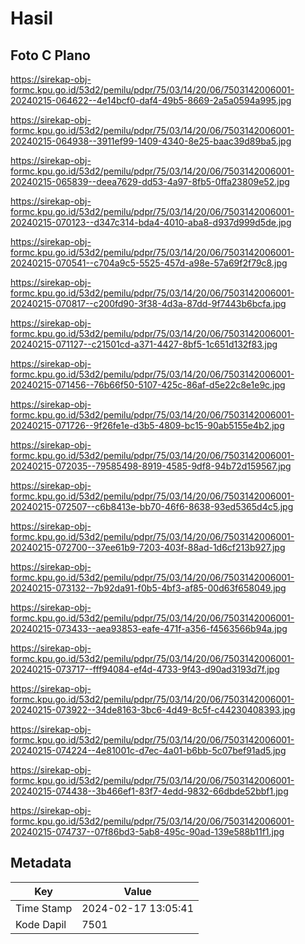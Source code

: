 # Hasil

## Foto C Plano

https://sirekap-obj-formc.kpu.go.id/53d2/pemilu/pdpr/75/03/14/20/06/7503142006001-20240215-064622--4e14bcf0-daf4-49b5-8669-2a5a0594a995.jpg

https://sirekap-obj-formc.kpu.go.id/53d2/pemilu/pdpr/75/03/14/20/06/7503142006001-20240215-064938--3911ef99-1409-4340-8e25-baac39d89ba5.jpg

https://sirekap-obj-formc.kpu.go.id/53d2/pemilu/pdpr/75/03/14/20/06/7503142006001-20240215-065839--deea7629-dd53-4a97-8fb5-0ffa23809e52.jpg

https://sirekap-obj-formc.kpu.go.id/53d2/pemilu/pdpr/75/03/14/20/06/7503142006001-20240215-070123--d347c314-bda4-4010-aba8-d937d999d5de.jpg

https://sirekap-obj-formc.kpu.go.id/53d2/pemilu/pdpr/75/03/14/20/06/7503142006001-20240215-070541--c704a9c5-5525-457d-a98e-57a69f2f79c8.jpg

https://sirekap-obj-formc.kpu.go.id/53d2/pemilu/pdpr/75/03/14/20/06/7503142006001-20240215-070817--c200fd90-3f38-4d3a-87dd-9f7443b6bcfa.jpg

https://sirekap-obj-formc.kpu.go.id/53d2/pemilu/pdpr/75/03/14/20/06/7503142006001-20240215-071127--c21501cd-a371-4427-8bf5-1c651d132f83.jpg

https://sirekap-obj-formc.kpu.go.id/53d2/pemilu/pdpr/75/03/14/20/06/7503142006001-20240215-071456--76b66f50-5107-425c-86af-d5e22c8e1e9c.jpg

https://sirekap-obj-formc.kpu.go.id/53d2/pemilu/pdpr/75/03/14/20/06/7503142006001-20240215-071726--9f26fe1e-d3b5-4809-bc15-90ab5155e4b2.jpg

https://sirekap-obj-formc.kpu.go.id/53d2/pemilu/pdpr/75/03/14/20/06/7503142006001-20240215-072035--79585498-8919-4585-9df8-94b72d159567.jpg

https://sirekap-obj-formc.kpu.go.id/53d2/pemilu/pdpr/75/03/14/20/06/7503142006001-20240215-072507--c6b8413e-bb70-46f6-8638-93ed5365d4c5.jpg

https://sirekap-obj-formc.kpu.go.id/53d2/pemilu/pdpr/75/03/14/20/06/7503142006001-20240215-072700--37ee61b9-7203-403f-88ad-1d6cf213b927.jpg

https://sirekap-obj-formc.kpu.go.id/53d2/pemilu/pdpr/75/03/14/20/06/7503142006001-20240215-073132--7b92da91-f0b5-4bf3-af85-00d63f658049.jpg

https://sirekap-obj-formc.kpu.go.id/53d2/pemilu/pdpr/75/03/14/20/06/7503142006001-20240215-073433--aea93853-eafe-471f-a356-f4563566b94a.jpg

https://sirekap-obj-formc.kpu.go.id/53d2/pemilu/pdpr/75/03/14/20/06/7503142006001-20240215-073717--fff94084-ef4d-4733-9f43-d90ad3193d7f.jpg

https://sirekap-obj-formc.kpu.go.id/53d2/pemilu/pdpr/75/03/14/20/06/7503142006001-20240215-073922--34de8163-3bc6-4d49-8c5f-c44230408393.jpg

https://sirekap-obj-formc.kpu.go.id/53d2/pemilu/pdpr/75/03/14/20/06/7503142006001-20240215-074224--4e81001c-d7ec-4a01-b6bb-5c07bef91ad5.jpg

https://sirekap-obj-formc.kpu.go.id/53d2/pemilu/pdpr/75/03/14/20/06/7503142006001-20240215-074438--3b466ef1-83f7-4edd-9832-66dbde52bbf1.jpg

https://sirekap-obj-formc.kpu.go.id/53d2/pemilu/pdpr/75/03/14/20/06/7503142006001-20240215-074737--07f86bd3-5ab8-495c-90ad-139e588b11f1.jpg


## Metadata

| Key        | Value               |
| ---------- | ------------------- |
| Time Stamp | 2024-02-17 13:05:41 |
| Kode Dapil | 7501                |



